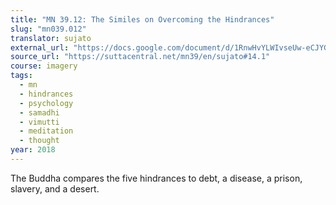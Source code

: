```yaml
---
title: "MN 39.12: The Similes on Overcoming the Hindrances"
slug: "mn039.012"
translator: sujato
external_url: "https://docs.google.com/document/d/1RnwHvYLWIvseUw-eCJYGweY2ej943snlDKCOjcNDA0g/edit"
source_url: "https://suttacentral.net/mn39/en/sujato#14.1"
course: imagery
tags:
  - mn
  - hindrances
  - psychology
  - samadhi
  - vimutti
  - meditation
  - thought
year: 2018
---
```


The Buddha compares the five hindrances to debt, a disease, a prison, slavery, and a desert.
